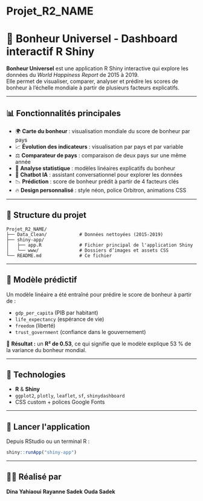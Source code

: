 # Projet_R2_NAME

# 🌟 Bonheur Universel - Dashboard interactif R Shiny

**Bonheur Universel** est une application R Shiny interactive qui explore les données du *World Happiness Report* de 2015 à 2019.  
Elle permet de visualiser, comparer, analyser et prédire les scores de bonheur à l’échelle mondiale à partir de plusieurs facteurs explicatifs.

---

## 📊 Fonctionnalités principales

- 🌍 **Carte du bonheur** : visualisation mondiale du score de bonheur par pays
- 📈 **Évolution des indicateurs** : visualisation par pays et par variable
- ⚖ **Comparateur de pays** : comparaison de deux pays sur une même année
- 🧠 **Analyse statistique** : modèles linéaires explicatifs du bonheur
- 🤖 **Chatbot IA** : assistant conversationnel pour explorer les données
- 📉 **Prédiction** : score de bonheur prédit à partir de 4 facteurs clés
- 🔥 **Design personnalisé** : style néon, police Orbitron, animations CSS

---

## 📁 Structure du projet

```
Projet_R2_NAME/
├── Data_Clean/            # Données nettoyées (2015-2019)
├── shiny-app/
│   ├── app.R              # Fichier principal de l'application Shiny
│   └── www/               # Dossiers d’images et assets CSS
└── README.md              # Ce fichier
```

---

## 🧪 Modèle prédictif

Un modèle linéaire a été entraîné pour prédire le score de bonheur à partir de :

- `gdp_per_capita` (PIB par habitant)
- `life_expectancy` (espérance de vie)
- `freedom` (liberté)
- `trust_government` (confiance dans le gouvernement)

📌 **Résultat :** un **R² de 0.53**, ce qui signifie que le modèle explique 53 % de la variance du bonheur mondial.

---

## 🔧 Technologies

- **R** & **Shiny**
- `ggplot2`, `plotly`, `leaflet`, `sf`, `shinydashboard`
- CSS custom + polices Google Fonts

---

## 🚀 Lancer l'application

Depuis RStudio ou un terminal R :

```r
shiny::runApp("shiny-app")
```

---

## 🙋‍♀️ Réalisé par

**Dina Yahiaoui** **Rayanne Sadek** **Ouda Sadek**